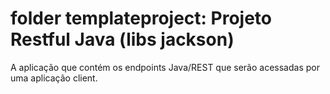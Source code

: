 # folder templateproject: Projeto Restful Java (libs jackson)
A aplicação que contém os endpoints Java/REST que serão acessadas por uma aplicação client.
